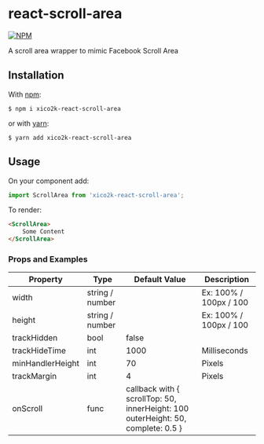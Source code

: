 # react-scroll-area

[![NPM](https://nodei.co/npm/xico2k-react-scroll-area.png?downloads=true&downloadRank=true)](https://npmjs.org/package/xico2k-react-scroll-area)

A scroll area wrapper to mimic Facebook Scroll Area


## Installation
With [npm](https://www.npmjs.com):
```
$ npm i xico2k-react-scroll-area
```
or with [yarn](https://yarnpkg.com):
```
$ yarn add xico2k-react-scroll-area
```

## Usage

On your component add:

```javascript
import ScrollArea from 'xico2k-react-scroll-area';
```
To render:

```html
<ScrollArea>
    Some Content
</ScrollArea>
```

### Props and Examples

| Property | Type | Default Value | Description |
|----------|-----------|------------------|----------------------|
width                | string / number |  | Ex: 100% / 100px / 100 |
height               | string / number |  | Ex: 100% / 100px / 100 |
trackHidden          | bool | false |
trackHideTime        | int | 1000 | Milliseconds |
minHandlerHeight     | int | 70 | Pixels |
trackMargin          | int | 4 | Pixels |
onScroll             | func | callback with { scrollTop: 50, innerHeight: 100 outerHeight: 50, complete: 0.5 } |



